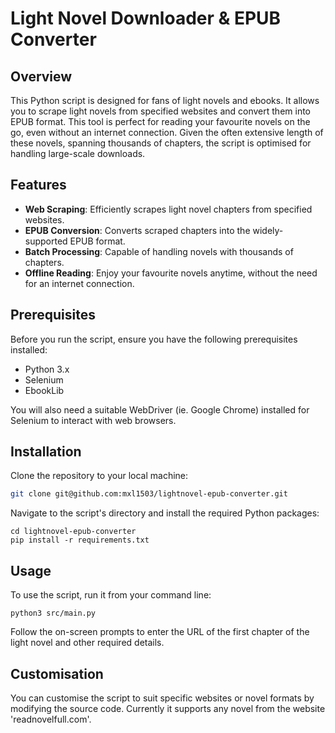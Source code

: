 # Light Novel Downloader & EPUB Converter

## Overview
This Python script is designed for fans of light novels and ebooks. It allows you to scrape light novels from specified websites and convert them into EPUB format. This tool is perfect for reading your favourite novels on the go, even without an internet connection. Given the often extensive length of these novels, spanning thousands of chapters, the script is optimised for handling large-scale downloads.

## Features
- **Web Scraping**: Efficiently scrapes light novel chapters from specified websites.
- **EPUB Conversion**: Converts scraped chapters into the widely-supported EPUB format.
- **Batch Processing**: Capable of handling novels with thousands of chapters.
- **Offline Reading**: Enjoy your favourite novels anytime, without the need for an internet connection.

## Prerequisites
Before you run the script, ensure you have the following prerequisites installed:
- Python 3.x
- Selenium
- EbookLib

You will also need a suitable WebDriver (ie. Google Chrome) installed for Selenium to interact with web browsers.

## Installation
Clone the repository to your local machine:
```sh
git clone git@github.com:mxl1503/lightnovel-epub-converter.git
```

Navigate to the script's directory and install the required Python packages:
```
cd lightnovel-epub-converter
pip install -r requirements.txt
```

## Usage
To use the script, run it from your command line:
```
python3 src/main.py
```

Follow the on-screen prompts to enter the URL of the first chapter of the light novel and other required details.

## Customisation
You can customise the script to suit specific websites or novel formats by modifying the source code. Currently it supports any novel from
the website 'readnovelfull.com'.

